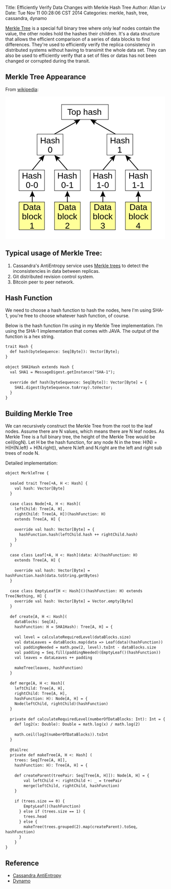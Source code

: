 Title: Efficiently Verify Data Changes with Merkle Hash Tree
Author: Allan Lv
Date: Tue Nov 11 00:28:06 CST 2014
Categories: merkle, hash, tree, cassandra, dynamo

[Merkle Tree](http://en.wikipedia.org/wiki/Merkle_tree) is a special full binary tree where only leaf nodes contain the value, the other nodes hold the hashes their children. It's a data structure that allows the efficient comparison of a series of data blocks to find differences. They're used to efficiently verify the replica consistency in distributed systems without having to transimit the whole data set. They can also be used to efficiently verify that a set of files or datas has not been changed or corrupted during the transit.


## Merkle Tree Appearance

From [wikipedia](http://en.wikipedia.org/wiki/Merkle_tree):

![Merkle Tree](./merkle_hash_tree/500px-Hash_Tree.svg.png)

## Typical usage of Merkle Tree:

1. Cassandra's AntiEntropy service uses [Merkle trees](https://github.com/apache/cassandra/blob/trunk/src/java/org/apache/cassandra/utils/MerkleTree.java) to detect the inconsistencies in data between replicas.
2. Git distributed revision control system.
3. Bitcoin peer to peer network.

## Hash Function
We need to choose a hash function to hash the nodes, here I'm using SHA-1, you're free to choose whatever hash function, of course.

Below is the hash function I’m using in my Merkle Tree implementation. I’m using the SHA-1 implementation that comes with JAVA. The output of the function is a hex string.


    trait Hash {
      def hash(byteSequence: Seq[Byte]): Vector[Byte];
    }

    object SHA1Hash extends Hash {
      val SHA1 = MessageDigest.getInstance("SHA-1");

      override def hash(byteSequence: Seq[Byte]): Vector[Byte] = {
        SHA1.digest(byteSequence.toArray).toVector;
      }
    }

## Building Merkle Tree

We can recursively construct the Merkle Tree from the root to the leaf nodes. Assume there are N values, which means there are N leaf nodes. As Merkle Tree is a full binary tree, the height of the Merkle Tree would be ceil(logN).
Let H be the hash function, for any node N in the tree: H(N) = H(H(N.left) + H(N.right)), where N.left and N.right are the left and right sub trees of node N.

Detailed implementation:

    object MerkleTree {

      sealed trait Tree[+A, H <: Hash] {
        val hash: Vector[Byte]
      }

      case class Node[+A, H <: Hash](
        leftChild: Tree[A, H],
        rightChild: Tree[A, H])(hashFunction: H)
        extends Tree[A, H] {

        override val hash: Vector[Byte] = {
          hashFunction.hash(leftChild.hash ++ rightChild.hash)
        }
      }

      case class Leaf[+A, H <: Hash](data: A)(hashFunction: H)
        extends Tree[A, H] {

        override val hash: Vector[Byte] = hashFunction.hash(data.toString.getBytes)
      }

      case class EmptyLeaf[H <: Hash]()(hashFunction: H) extends Tree[Nothing, H] {
        override val hash: Vector[Byte] = Vector.empty[Byte]
      }

      def create[A, H <: Hash](
        dataBlocks: Seq[A],
        hashFunction: H = SHA1Hash): Tree[A, H] = {

        val level = calculateRequiredLevel(dataBlocks.size)
        val dataLeaves = dataBlocks.map(data => Leaf(data)(hashFunction))
        val paddingNeeded = math.pow(2, level).toInt - dataBlocks.size
        val padding = Seq.fill(paddingNeeded)(EmptyLeaf()(hashFunction))
        val leaves = dataLeaves ++ padding

        makeTree(leaves, hashFunction)
      }

      def merge[A, H <: Hash](
        leftChild: Tree[A, H],
        rightChild: Tree[A, H],
        hashFunction: H): Node[A, H] = {
        Node(leftChild, rightChild)(hashFunction)
      }

      private def calculateRequiredLevel(numberOfDataBlocks: Int): Int = {
        def log2(x: Double): Double = math.log(x) / math.log(2)

        math.ceil(log2(numberOfDataBlocks)).toInt
      }

      @tailrec
      private def makeTree[A, H <: Hash] (
        trees: Seq[Tree[A, H]],
        hashFunction: H): Tree[A, H] = {

        def createParent(treePair: Seq[Tree[A, H]]): Node[A, H] = {
            val leftChild +: rightChild +: _ = treePair
            merge(leftChild, rightChild, hashFunction)
        }

        if (trees.size == 0) {
            EmptyLeaf()(hashFunction)
          } else if (trees.size == 1) {
            trees.head
          } else {
            makeTree(trees.grouped(2).map(createParent).toSeq, hashFunction)
          }
        }
    }

## Reference
- [Cassandra AntiEntropy](http://en.wikipedia.org/wiki/Merkle_tree)
- [Dynamo](http://www.allthingsdistributed.com/2007/10/amazons_dynamo.html)
